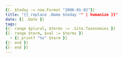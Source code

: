 ```yaml
---
{{- $today := now.Format "2006-01-02"}}
title: "{{ replace .Name $today "" | humanize }}"
date: {{ .Date }}
tags:
{{- range $plural, $terms := .Site.Taxonomies }}
{{- range $term, $val := $terms }}
  - {{ printf "%s" $term }}
{{- end }}
{{- end }}
---
```

